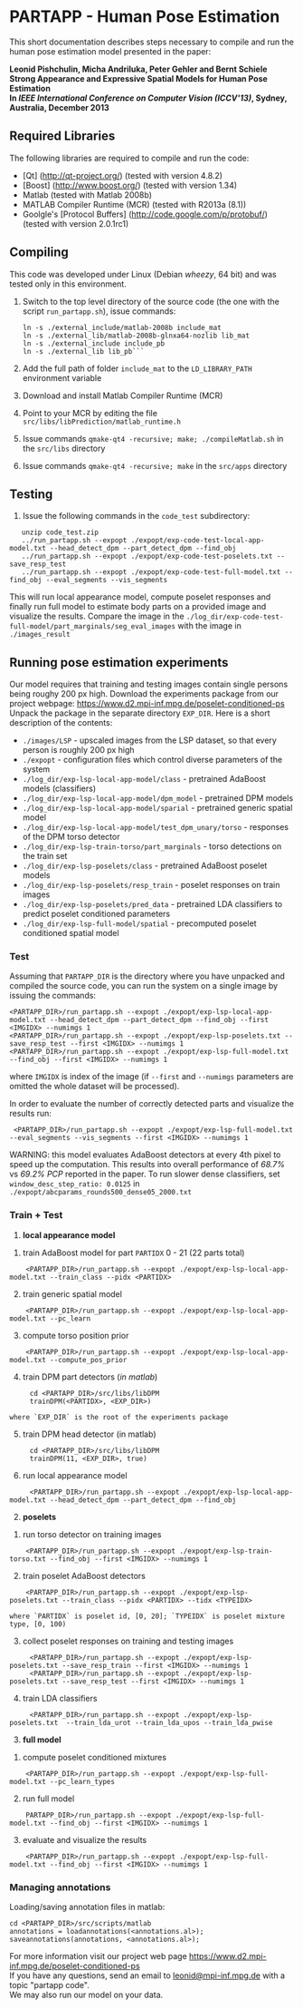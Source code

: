PARTAPP - Human Pose Estimation
=====

This short documentation describes steps necessary to compile and run the human pose estimation model presented in the paper:

**Leonid Pishchulin, Micha Andriluka, Peter Gehler and Bernt Schiele  
Strong Appearance and Expressive Spatial Models for Human Pose Estimation  
In _IEEE International Conference on Computer Vision (ICCV'13)_, Sydney, Australia, December 2013**

Required Libraries
---

The following libraries are required to compile and run the code:

   - [Qt] (http://qt-project.org/) (tested with version 4.8.2)
   - [Boost] (http://www.boost.org/) (tested with version 1.34)
   - Matlab (tested with Matlab 2008b)
   - MATLAB Compiler Runtime (MCR) (tested with R2013a (8.1))
   - Goolgle's [Protocol Buffers] (http://code.google.com/p/protobuf/) (tested with version 2.0.1rc1)

Compiling
---

This code was developed under Linux (Debian _wheezy_, 64 bit) and was tested only in this environment.  

1. Switch to the top level directory of the source code (the one with the script `run_partapp.sh`), issue commands:

    ```
    ln -s ./external_include/matlab-2008b include_mat  
    ln -s ./external_lib/matlab-2008b-glnxa64-nozlib lib_mat  
    ln -s ./external_include include_pb  
    ln -s ./external_lib lib_pb```

2. Add the full path of folder `include_mat` to the `LD_LIBRARY_PATH` environment variable  
3. Download and install Matlab Compiler Runtime (MCR)
4. Point to your MCR by editing the file `src/libs/libPrediction/matlab_runtime.h`  
5. Issue commands `qmake-qt4 -recursive; make; ./compileMatlab.sh` in the `src/libs` directory
6. Issue commands `qmake-qt4 -recursive; make` in the `src/apps` directory

Testing
---

1. Issue the following commands in the `code_test` subdirectory:

```
   unzip code_test.zip 
   ../run_partapp.sh --expopt ./expopt/exp-code-test-local-app-model.txt --head_detect_dpm --part_detect_dpm --find_obj 
   ../run_partapp.sh --expopt ./expopt/exp-code-test-poselets.txt --save_resp_test 
   ../run_partapp.sh --expopt ./expopt/exp-code-test-full-model.txt --find_obj --eval_segments --vis_segments
```

This will run local appearance model, compute poselet responses and finally run full model to estimate body parts on a provided image and visualize the results. Compare the image in the `./log_dir/exp-code-test-full-model/part_marginals/seg_eval_images` with the image in `./images_result`

Running pose estimation experiments
---

   Our model requires that training and testing images contain single persons being roughy 200 px high.
   Download the experiments package from our project webpage: https://www.d2.mpi-inf.mpg.de/poselet-conditioned-ps
   Unpack the package in the separate directory `EXP_DIR`. Here is a short description of the contents:

   - `./images/LSP` - upscaled images from the LSP dataset, so that every person is roughly 200 px high
   - `./expopt` - configuration files which control diverse parameters of the system
   - `./log_dir/exp-lsp-local-app-model/class` - pretrained AdaBoost models (classifiers)
   - `./log_dir/exp-lsp-local-app-model/dpm_model` - pretrained DPM models
   - `./log_dir/exp-lsp-local-app-model/sparial` - pretrained generic spatial model
   - `./log_dir/exp-lsp-local-app-model/test_dpm_unary/torso` - responses of the DPM torso detector
   - `./log_dir/exp-lsp-train-torso/part_marginals` - torso detections on the train set
   - `./log_dir/exp-lsp-poselets/class` - pretrained AdaBoost poselet models
   - `./log_dir/exp-lsp-poselets/resp_train` - poselet responses on train images
   - `./log_dir/exp-lsp-poselets/pred_data` - pretrained LDA classifiers to predict poselet conditioned parameters
   - `./log_dir/exp-lsp-full-model/spatial` - precomputed poselet conditioned spatial model

### Test
Assuming that `PARTAPP_DIR` is the directory where you have unpacked and compiled the source code, you can run the system on a single image by issuing the commands:

    <PARTAPP_DIR>/run_partapp.sh --expopt ./expopt/exp-lsp-local-app-model.txt --head_detect_dpm --part_detect_dpm --find_obj --first <IMGIDX> --numimgs 1
    <PARTAPP_DIR>/run_partapp.sh --expopt ./expopt/exp-lsp-poselets.txt --save_resp_test --first <IMGIDX> --numimgs 1
    <PARTAPP_DIR>/run_partapp.sh --expopt ./expopt/exp-lsp-full-model.txt --find_obj --first <IMGIDX> --numimgs 1

where `IMGIDX` is index of the image (if `--first` and `--numimgs` parameters are omitted the whole dataset will be processed).

In order to evaluate the number of correctly detected parts and visualize the results run:

     <PARTAPP_DIR>/run_partapp.sh --expopt ./expopt/exp-lsp-full-model.txt --eval_segments --vis_segments --first <IMGIDX> --numimgs 1

WARNING: this model evaluates AdaBoost detectors at every 4th pixel to speed up the computation. This results into overall performance of _68.7%_ vs _69.2% PCP_ reported in the paper. To run slower dense classifiers, set `window_desc_step_ratio: 0.0125` in `./expopt/abcparams_rounds500_dense05_2000.txt`

### Train + Test

 1. **local appearance model**

 1) train AdaBoost model for part `PARTIDX` 0 - 21 (22 parts total)
```
    <PARTAPP_DIR>/run_partapp.sh --expopt ./expopt/exp-lsp-local-app-model.txt --train_class --pidx <PARTIDX>
```
 2) train generic spatial model
```
    <PARTAPP_DIR>/run_partapp.sh --expopt ./expopt/exp-lsp-local-app-model.txt --pc_learn
```
 3) compute torso position prior
```
    <PARTAPP_DIR>/run_partapp.sh --expopt ./expopt/exp-lsp-local-app-model.txt --compute_pos_prior
```
 4) train DPM part detectors (_in matlab_)
```
     cd <PARTAPP_DIR>/src/libs/libDPM
     trainDPM(<PARTIDX>, <EXP_DIR>)
```
    where `EXP_DIR` is the root of the experiments package

 5) train DPM head detector (in matlab)
```
     cd <PARTAPP_DIR>/src/libs/libDPM
     trainDPM(11, <EXP_DIR>, true)
```
 6) run local appearance model
```
     <PARTAPP_DIR>/run_partapp.sh --expopt ./expopt/exp-lsp-local-app-model.txt --head_detect_dpm --part_detect_dpm --find_obj
```

 2. **poselets**

  1) run torso detector on training images
```
    <PARTAPP_DIR>/run_partapp.sh --expopt ./expopt/exp-lsp-train-torso.txt --find_obj --first <IMGIDX> --numimgs 1
```
  2) train poselet AdaBoost detectors
```
    <PARTAPP_DIR>/run_partapp.sh --expopt ./expopt/exp-lsp-poselets.txt --train_class --pidx <PARTIDX> --tidx <TYPEIDX>
```
    where `PARTIDX` is poselet id, [0, 20]; `TYPEIDX` is poselet mixture type, [0, 100)

  3) collect poselet responses on training and testing images
```
     <PARTAPP_DIR>/run_partapp.sh --expopt ./expopt/exp-lsp-poselets.txt --save_resp_train --first <IMGIDX> --numimgs 1
     <PARTAPP_DIR>/run_partapp.sh --expopt ./expopt/exp-lsp-poselets.txt --save_resp_test --first <IMGIDX> --numimgs 1
```
  4) train LDA classifiers
```
     <PARTAPP_DIR>/run_partapp.sh --expopt ./expopt/exp-lsp-poselets.txt  --train_lda_urot --train_lda_upos --train_lda_pwise
```
 3. **full model**

  1) compute poselet conditioned mixtures
```
    <PARTAPP_DIR>/run_partapp.sh --expopt ./expopt/exp-lsp-full-model.txt --pc_learn_types
```
  2) run full model
```
    PARTAPP_DIR>/run_partapp.sh --expopt ./expopt/exp-lsp-full-model.txt --find_obj --first <IMGIDX> --numimgs 1
```
  3) evaluate and visualize the results
```
    <PARTAPP_DIR>/run_partapp.sh --expopt ./expopt/exp-lsp-full-model.txt --find_obj --first <IMGIDX> --numimgs 1
```

### Managing annotations

Loading/saving annotation files in matlab:

    cd <PARTAPP_DIR>/src/scripts/matlab
    annotations = loadannotations(<annotations.al>);
    saveannotations(annotations, <annotations.al>);

For more information visit our project web page https://www.d2.mpi-inf.mpg.de/poselet-conditioned-ps  
If you have any questions, send an email to leonid@mpi-inf.mpg.de with a topic "partapp code".  
We may also run our model on your data.
